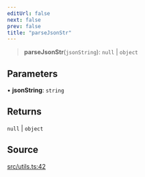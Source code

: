 ```yaml
---
editUrl: false
next: false
prev: false
title: "parseJsonStr"
---
```


> **parseJsonStr**(`jsonString`): `null` \| `object`

## Parameters

• **jsonString**: `string`

## Returns

`null` \| `object`

## Source

[src/utils.ts:42](https://github.com/eddienubes/sagetest/blob/6cbc2b7/src/utils.ts#L42)
